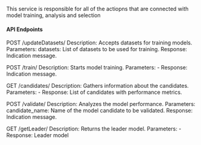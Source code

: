 This service is responsible for all of the actiopns that are connected with model training, analysis and selection

#### API Endpoints

POST /updateDatasets/
Description: Accepts datasets for training models.
Parameters: 
datasets: List of datasets to be used for training.
Response: Indication message.

POST /train/
Description: Starts model training.
Parameters:  - 
Response: Indication message.

GET /candidates/
Description: Gathers information about the candidates.
Parameters:  - 
Response: List of candidates with performance metrics.

POST /validate/
Description: Analyzes the model performance.
Parameters:
candidate_name: Name of the model candidate to be validated.
Response: Indication message.

GET /getLeader/
Description: Returns the leader model.
Parameters: -
Response: Leader model